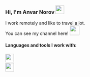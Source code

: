 ### Hi, I'm Anvar Norov <img src="https://encrypted-tbn0.gstatic.com/images?q=tbn:ANd9GcQGRCYrAn6pjRzUHRm2cFD4QPy6abTkY7j2dff6WHzmzSEGTd3jYucTkj_RR6gCHK_9WDE&usqp=CAU" width="27px">

I work remotely and like to travel a lot. <br />
You can see my channel here! <a href="https://www.youtube.com/channel/UCPQ3FAImgMI2qjL2n_Z233Q"> <img src="https://vectorseek.com/wp-content/uploads/2022/02/Youtube-Icon-Logo-Vector.jpg" width="30px"></a>
#### Languages and tools I work with:
<code><img src="https://www.freepnglogos.com/uploads/html5-logo-png/html5-logo-html-icons-download-14.png" width="27px"><code>
<code><img src="https://encrypted-tbn0.gstatic.com/images?q=tbn:ANd9GcSvYHeT1bewB9tAr9ZqOnBmDGwzrtVsKrpgIRDNjfOcFiYsemGheab07Bgo6bIGBFVLSDA&usqp=CAU" width="27px"><code>
